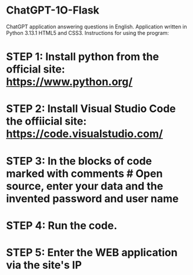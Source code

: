 # ChatGPT-1O-Flask
ChatGPT application answering questions in English. Application written in Python 3.13.1 HTML5 and CSS3.
Instructions for using the program:

# STEP 1: Install python from the official site: https://www.python.org/
# STEP 2: Install Visual Studio Code the offiicial site: https://code.visualstudio.com/
# STEP 3: In the blocks of code marked with comments # Open source, enter your data and the invented password and user name
# STEP 4: Run the code.
# STEP 5: Enter the WEB application via the site's IP
